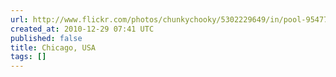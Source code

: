 ```yaml
---
url: http://www.flickr.com/photos/chunkychooky/5302229649/in/pool-95477519@N00
created_at: 2010-12-29 07:41 UTC
published: false
title: Chicago, USA
tags: []
---
```



